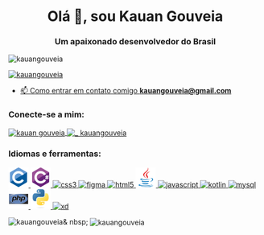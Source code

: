 <h1 align = "center"> Olá 👋, sou Kauan Gouveia </h1>
<h3 align = "center"> Um apaixonado desenvolvedor do Brasil </h3>

<p align = "left"> <img src = " https://komarev.com/ghpvc/?username=kauangouveia&label=Profile%20views&color=0e75b6&style=flat "alt =" kauangouveia "/> </p>

<p align =" left "> <a href =" https: / /github.com/ryo-ma/github-profile-trophy"><img src = "https://github-profile-trophy.vercel.app/?username=kauangouveia" alt = "kauangouveia" /> </ a > </p>

- 📫 Como entrar em contato comigo **kauangouveia@gmail.com**

<h3 align = "left"> Conecte-se a mim: </h3>
<p align = "left">
<a href="https://linkedin.com/in/kauan gouveia" target="blank"> <img align = "center" src = "https://raw.githubusercontent.com/rahuldkjain/github-profile- readme-generator / neutral-icons / src / images / icons / Social / linked-in-alt.svg "alt =" kauan gouveia "height =" 30 "width =" 40 "/> </a>
<a href = "https://instagram.com/_kauangouveia" target = "blank"> <img align = "center" src = "https://raw.githubusercontent.com/rahuldkjain/github-profile-readme-generator/neutral-icons /src/images/icons/Social/instagram.svg "alt =" _ kauangouveia "height =" 30 "width =" 40 "/> </a>
</p>

<h3 align =" left "> Idiomas e ferramentas: </h3>
<p align = "left"> <a href="https://www.cprogramming.com/" target="_blank"> <img src = "https://raw.githubusercontent.com/devicons/devicon/master /icons/c/c-original.svg "alt =" c "width =" 40 "height =" 40 "/> </a> <a href =" https://www.w3schools.com/cs/ " target = "_ blank"> <img src = "https://raw.githubusercontent.com/devicons/devicon/master/icons/csharp/csharp-original.svg" alt = "csharp" width = "40" height = " 40 "/> </a> <a href="https://www.w3schools.com/css/" target="_blank"> <img src =" https: //raw.githubusercontent.com / devicons / devicon / master / icons / css3 / css3-original-wordmark.svg "alt =" css3 "width =" 40 "height =" 40 "/> </a> <a href =" https: // www.figma.com/ "target =" _ blank "> <img src =" https://www.vectorlogo.zone/logos/figma/figma-icon.svg "alt =" figma "largura =" 40 "altura = "40" /> </a> <a href="https://www.w3.org/html/" target="_blank"> <img src = "https://raw.githubusercontent.com/devicons/ devicon / master / icons / html5 / html5-original-wordmark.svg "alt =" html5 "width =" 40 "height =" 40 "/> </a> <a href =" https://www.java. com "target =" _ blank "> <img src = "https://raw.githubusercontent.com/devicons/devicon/master/icons/java/java-original.svg" alt = "java" width = "40" height = "40" /> </ a > <a href="https://developer.mozilla.org/en-US/docs/Web/JavaScript" target="_blank"> <img src = "https://raw.githubusercontent.com/devicons/devicon /master/icons/javascript/javascript-original.svg "alt =" javascript "width =" 40 "height =" 40 "/> </a> <a href =" https://kotlinlang.org "target =" _blank "> <img src =" https://www.vectorlogo.zone/logos/kotlinlang/kotlinlang-icon.svg "alt =" kotlin "width =" 40 "height =" 40 "/> </a> <a href = "https://www.mysql.com/" target = "_ blank"> <img src = "https://raw.githubusercontent.com/devicons/devicon/master/icons/mysql/mysql-original- wordmark.svg "alt =" mysql "width =" 40 "height =" 40 "/> </a> <a href="https://www.php.net" target="_blank"> <img src = "https://raw.githubusercontent.com/devicons/devicon/master/icons/php/php-original.svg" alt = "php" width = "40" height = "40" /> </a> <a href = "https://www.python.org" target = "_ blank"> <img src = "https://raw.githubusercontent.com/devicons/devicon/master/icons/python/python-original.svg" alt = "python" largura = "40"height = "40" /> </a> <a href="https://www.adobe.com/products/xd.html" target="_blank"> <img src = "https: //cdn.worldvectorlogo .com / logos / adobe-xd.svg "alt =" xd "width =" 40 "height =" 40 "/> </a> </p>

<p> <img align = "left" src = "https://github-readme-stats.vercel.app/api/top-langs?username=kauangouveia&show_icons=true&locale=en&layout=compact" alt = "kauangouveia" /> </p>

<p> & nbsp; <img align = "center" src = "https://github-readme-stats.vercel.app/api?username=kauangouveia&show_icons=true&theme=onedark&locale=en" alt = "kauangouveia" /> </p>

<!--
**kauangouveia/KauanGouveia** is a ✨ _special_ ✨ repository because its `README.md` (this file) appears on your GitHub profile.

Here are some ideas to get you started:

- 🔭 I’m currently working on ...
- 🌱 I’m currently learning ...
- 👯 I’m looking to collaborate on ...
- 🤔 I’m looking for help with ...
- 💬 Ask me about ...
- 📫 How to reach me: ...
- 😄 Pronouns: ...
- ⚡ Fun fact: ...
-->
